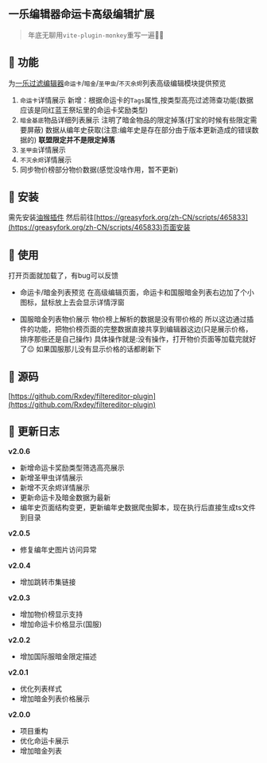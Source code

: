 ## 一乐编辑器命运卡高级编辑扩展

> 年底无聊用`vite-plugin-monkey`重写一遍🎈🎈  

## 🚀 功能
为[一乐过滤编辑器](https://edit.filtereditor.cn/)`命运卡`/`暗金`/`圣甲虫`/`不灭余烬`列表高级编辑模块提供预览  

1. `命运卡`详情展示
新增：根据命运卡的`Tags`属性,按类型高亮过滤筛查功能(数据应该是同红蓝王祭坛里的命运卡奖励类型)
2. `暗金基底`物品详细列表展示
注明了暗金物品的限定掉落(打宝的时候有些限定需要屏蔽)
数据从编年史获取(注意:编年史是存在部分由于版本更新造成的错误数据的)
**联盟限定并不是限定掉落**
3. `圣甲虫`详情展示
4. `不灭余烬`详情展示
5. 同步物价榜部分物价数据(感觉没啥作用，暂不更新)


## 🚀 安装

需先安装[油猴插件](https://www.tampermonkey.net/)
然后前往[https://greasyfork.org/zh-CN/scripts/465833](https://greasyfork.org/zh-CN/scripts/465833)页面安装

## 🚀 使用

打开页面就加载了，有bug可以反馈

* 命运卡/暗金列表预览
在高级编辑页面，命运卡和国服暗金列表右边加了个小图标，鼠标放上去会显示详情浮窗

* 国服暗金列表物价展示
物价榜上解析的数据是没有带价格的
所以这边通过插件的功能，把物价榜页面的完整数据直接共享到编辑器这边(只是展示价格，排序那些还是自己操作)
具体操作就是:没有操作，打开物价页面等加载完就好了😐
如果国服那儿没有显示价格的话都刷新下

## 🚀 源码

[https://github.com/Rxdey/filtereditor-plugin](https://github.com/Rxdey/filtereditor-plugin)

## 🚀 更新日志

**v2.0.6**
- 新增命运卡奖励类型筛选高亮展示
- 新增圣甲虫详情展示
- 新增不灭余烬详情展示
- 更新命运卡及暗金数据为最新
- 编年史页面结构变更，更新编年史数据爬虫脚本，现在执行后直接生成ts文件到目录  

**v2.0.5**
- 修复编年史图片访问异常

**v2.0.4**
- 增加跳转市集链接

**v2.0.3**
- 增加物价榜显示支持
- 增加命运卡价格显示(国服)

**v2.0.2**
- 增加国际服暗金限定描述

**v2.0.1**
- 优化列表样式
- 增加暗金列表价格展示

**v2.0.0** 
- 项目重构
- 优化命运卡展示
- 增加暗金列表